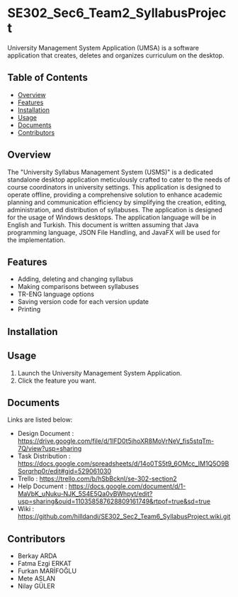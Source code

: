 # SE302_Sec6_Team2_SyllabusProject

University Management System Application (UMSA) is a software application that creates, deletes and organizes curriculum on the desktop.

## Table of Contents

- [Overview](#overview)
- [Features](#features)
- [Installation](#installation)
- [Usage](#usage)
- [Documents](#documents)
- [Contributors](#contributors)

## Overview

The "University Syllabus Management System (USMS)" is a dedicated standalone desktop application meticulously crafted to cater to the needs of course coordinators in university settings. This
application is designed to operate offline, providing a comprehensive solution to enhance academic planning and communication efficiency by simplifying the creation, editing, administration, and
distribution of syllabuses. The application is designed for the usage of Windows desktops. The application language will be in English and Turkish. This document is written assuming that Java
programming language, JSON File Handling, and JavaFX will be used for the implementation.

## Features

- Adding, deleting and changing syllabus
- Making comparisons between syllabuses
- TR-ENG language options
- Saving version code for each version update
- Printing

## Installation



## Usage

1. Launch the University Management System Application.
2. Click the feature you want.

## Documents
Links are listed below:
- Design Document   : https://drive.google.com/file/d/1IFD0t5ihoXR8MoVrNeV_fis5stqTm-7Q/view?usp=sharing
- Task Distribution : https://docs.google.com/spreadsheets/d/14o0TS5t9_6OMcc_IM1Q5O9BSorqrhp0r/edit#gid=529061030
- Trello : https://trello.com/b/hSbBcknl/se-302-section2
- Help Document : https://docs.google.com/document/d/1-MaVbK_uNuku-NJK_5S4E5Qa0vBWhpyt/edit?usp=sharing&ouid=110358587628809161749&rtpof=true&sd=true
- Wiki : https://github.com/hilldandi/SE302_Sec2_Team6_SyllabusProject.wiki.git

## Contributors
- Berkay ARDA
- Fatma Ezgi ERKAT
- Furkan MARİFOĞLU
- Mete ASLAN
- Nilay GÜLER
